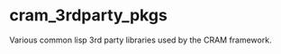 cram_3rdparty_pkgs
==================

Various common lisp 3rd party libraries used by the CRAM framework.
